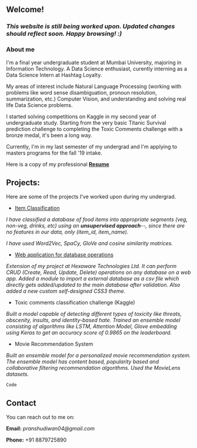 ## Welcome!

### _This website is still being worked upon. Updated changes should reflect soon. Happy browsing! :)_

### About me

I'm a final year undergraduate student at Mumbai University, majoring in Information Technology. A Data Science enthusiast, curently interning as a Data Science Intern at Hashtag Loyalty.

My areas of interest include Natural Language Processing (working with problems like word sense disambiguation, pronoun resolution, summarization, etc.) Computer Vision, and understanding and solving real life Data Science problems. 

I started solving competitions on Kaggle in my second year of undergraduate study. Starting from the very basic Titanic Survival prediction challenge to completing the Toxic Comments challenge with a bronze medal, it's been a long way.

Currently, I'm in my last semester of my undergrad and I'm applying to masters programs for the fall '19 intake.

Here is a copy of my professional **[Resume](https://pranshudiwan.github.io/resume)**

## Projects:

Here are some of the projects I've worked upon during my undergrad. 

- [Item Classification](https://github.com/pranshudiwan/Classify-food-items-Unsupervised-learning-)

 _I have classified a database of food items into appropriate segments (veg, non-veg, drinks, etc) using an **unsupervised approach**--, since there are no features in our data, only (item_id, item_name)._

_I have used Word2Vec, SpaCy, GloVe and cosine similarity matrices._ 
 
 - [Web application for database operations](https://github.com/pranshudiwan/Search-and-CRUD-Database-Operations-on-a-web-app)
 
 _Extension of my project at Hexaware Technologies Ltd. It can perform CRUD (Create, Read, Update, Delete) operations on any database on a web app. Added a module to import a external database as a csv file which directly gets added/updated to the main database after validation. Also added a new custom self-designed CSS3 theme._
 
 - Toxic comments classification challenge (Kaggle)
 
 _Built a model capable of detecting different types of toxicity like threats, obscenity, insults, and identity-based hate. Trained an ensemble model consisting of algorithms like LSTM, Attention Model, Glove embedding using Keras to get an accuracy score of 0.9865 on
the leaderboard._ 
 
 - Movie Recommendation System
 
 _Built an ensemble model for a personalized movie recommendation system. The ensemble model has content based, popularity based and
collaborative filtering recommendation algorithms. Used the MovieLens datasets._ 

`Code`

## Contact

You can reach out to me on:

**Email:** _pranshudiwan04@gmail.com_

**Phone:** +91 8879725890


